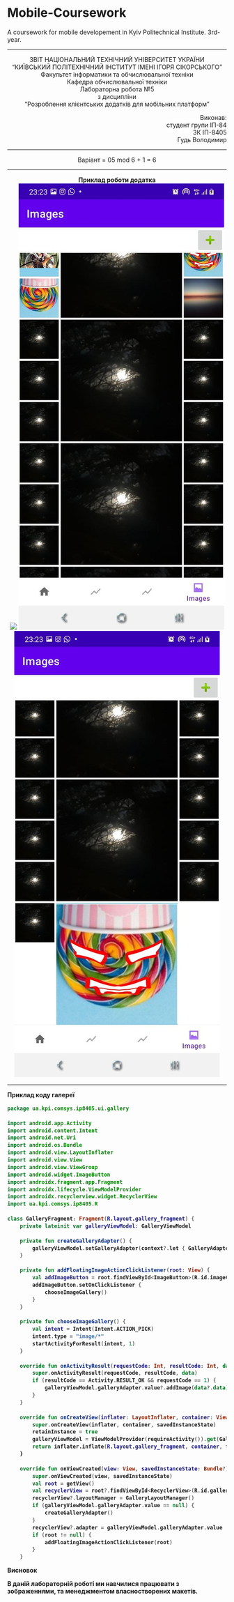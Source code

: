 # Mobile-Coursework
A coursework for mobile developement in Kyiv Politechnical Institute. 3rd-year.

----------------------------------------------------------------------------------------------------------------

<p align= "center">
ЗВІТ
НАЦІОНАЛЬНИЙ ТЕХНІЧНИЙ УНІВЕРСИТЕТ УКРАЇНИ<br />
“КИЇВСЬКИЙ ПОЛІТЕХНІЧНИЙ ІНСТИТУТ ІМЕНІ ІГОРЯ СІКОРСЬКОГО”<br />
Факультет інформатики та обчислювальної техніки<br />
Кафедра обчислювальної техніки<br />
Лабораторна робота №5<br />
з дисципліни<br />
“Розроблення клієнтських додатків для мобільних платформ”<br />
</p>
<p align="right">
Виконав:<br />
студент групи ІП-84<br />
ЗК ІП-8405<br />
Гудь Володимир<br />
</p>

----------------------------------------------------------------------------------------------------------------

<p align="center">
  Варіант = 05 mod 6 + 1 = 6 
</p>

----------------------------------------------------------------------------------------------------------------

<p align="center">
<b>Приклад роботи додатка<b><br />
<img src="https://github.com/Hud-Volodymyr/Mobile-Coursework/blob/lab5/images/gallery_images.jpgraw=true"/>
<img src="https://github.com/Hud-Volodymyr/Mobile-Coursework/blob/lab5/images/gallery_images_scrolled.jpg?raw=true"/>
<img src="https://github.com/Hud-Volodymyr/Mobile-Coursework/blob/lab5/images/gallery_images_bottom.jpg?raw=true"/>
</p>

----------------------------------------------------------------------------------------------------------------

<p>
<b>Приклад коду галереї<b><br />
</p>
  
``` kotlin
package ua.kpi.comsys.ip8405.ui.gallery

import android.app.Activity
import android.content.Intent
import android.net.Uri
import android.os.Bundle
import android.view.LayoutInflater
import android.view.View
import android.view.ViewGroup
import android.widget.ImageButton
import androidx.fragment.app.Fragment
import androidx.lifecycle.ViewModelProvider
import androidx.recyclerview.widget.RecyclerView
import ua.kpi.comsys.ip8405.R

class GalleryFragment: Fragment(R.layout.gallery_fragment) {
    private lateinit var galleryViewModel: GalleryViewModel

    private fun createGalleryAdapter() {
        galleryViewModel.setGalleryAdapter(context?.let { GalleryAdapter(mutableListOf<Uri>()) })
    }

    private fun addFloatingImageActionClickListener(root: View) {
        val addImageButton = root.findViewById<ImageButton>(R.id.imageCreatorButton)
        addImageButton.setOnClickListener {
            chooseImageGallery()
        }
    }

    private fun chooseImageGallery() {
        val intent = Intent(Intent.ACTION_PICK)
        intent.type = "image/*"
        startActivityForResult(intent, 1)
    }

    override fun onActivityResult(requestCode: Int, resultCode: Int, data: Intent?) {
        super.onActivityResult(requestCode, resultCode, data)
        if (resultCode == Activity.RESULT_OK && requestCode == 1) {
            galleryViewModel.galleryAdapter.value?.addImage(data?.data)
        }
    }

    override fun onCreateView(inflater: LayoutInflater, container: ViewGroup?, savedInstanceState: Bundle?) : View? {
        super.onCreateView(inflater, container, savedInstanceState)
        retainInstance = true
        galleryViewModel = ViewModelProvider(requireActivity()).get(GalleryViewModel::class.java)
        return inflater.inflate(R.layout.gallery_fragment, container, false)
    }

    override fun onViewCreated(view: View, savedInstanceState: Bundle?) {
        super.onViewCreated(view, savedInstanceState)
        val root = getView()
        val recyclerView = root?.findViewById<RecyclerView>(R.id.galleryRecyclerView)
        recyclerView?.layoutManager = GalleryLayoutManager()
        if (galleryViewModel.galleryAdapter.value == null) {
            createGalleryAdapter()
        }
        recyclerView?.adapter = galleryViewModel.galleryAdapter.value
        if (root != null) {
            addFloatingImageActionClickListener(root)
        }
    }
```
<p>
<b>Висновок<b><br />
</p>

В даній лабораторній роботі ми навчилися працювати з зображеннями, та менеджментом власностворених макетів.
